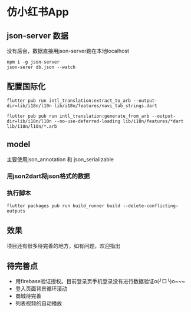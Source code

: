 # 仿小红书App

## json-server 数据

没有后台，数据直接用json-server跑在本地localhost

```
npm i -g json-server
json-serer db.json --watch
```

## 配置国际化

```
flutter pub run intl_translation:extract_to_arb --output-dir=lib/i18n/l10n lib/i18n/features/navi_tab_strings.dart

flutter pub pub run intl_translation:generate_from_arb --output-dir=lib/i18n/l10n --no-use-deferred-loading lib/i18n/features/*dart lib/i18n/l10n/*.arb
```

## model
主要使用json_annotation 和 json_serializable
### 用json2dart将json格式的数据
### 执行脚本

```
flutter packages pub run build_runner build --delete-conflicting-outputs
```

## 效果
项目还有很多待完善的地方，如有问题，欢迎指出




## 待完善点
* 用firebase验证授权。目前登录页手机登录没有进行数据验证o(╯□╰)o~~~
* 登入页面背景循环滚动
* 商城待完善
* 列表视频的自动播放